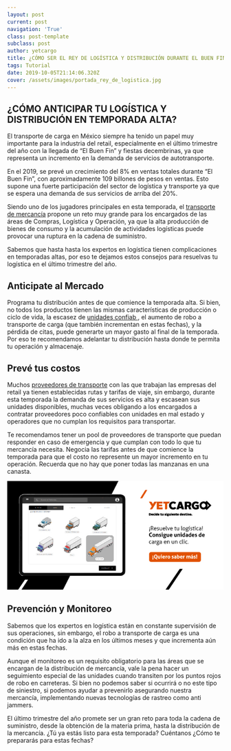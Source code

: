 ```yaml
---
layout: post
current: post
navigation: 'True'
class: post-template
subclass: post
author: yetcargo
title: ¿CÓMO SER EL REY DE LOGÍSTICA Y DISTRIBUCIÓN DURANTE EL BUEN FIN?
tags: Tutorial
date: 2019-10-05T21:14:06.320Z
cover: /assets/images/portada_rey_de_logistica.jpg
---
```

## ¿CÓMO ANTICIPAR TU LOGÍSTICA Y DISTRIBUCIÓN EN TEMPORADA ALTA?

El transporte de carga en México siempre ha tenido un papel muy importante para la industria del retail, especialmente en el último trimestre del año con la llegada de “El Buen Fin” y fiestas decembrinas, ya que representa un incremento en la demanda de servicios de autotransporte.

En el 2019, se prevé un crecimiento del 8% en ventas totales durante “El Buen Fin”, con aproximadamente 109 billones de pesos en ventas. Esto supone una fuerte participación del sector de logística y transporte ya que se espera una demanda de sus servicios de arriba del 20%.

Siendo uno de los jugadores principales en esta temporada, el [transporte de mercancía](https://www.yetcargo.com/) propone un reto muy grande para los encargados de las áreas de Compras, Logística y Operación, ya que la alta producción de bienes de consumo y la acumulación de actividades logísticas puede provocar una ruptura en la cadena de suministro.

Sabemos que hasta hasta los expertos en logística tienen complicaciones en temporadas altas, por eso te dejamos estos consejos para resuelvas tu logística en el último trimestre del año.

## Anticipate al Mercado 

Programa tu distribución antes de que comience la temporada alta. Si bien, no todos los productos tienen las mismas características de producción o ciclo de vida, la escasez de [unidades confiab
](https://www.yetcargo.com/), el aumento de robo a transporte de carga (que también incrementan en estas fechas), y la pérdida de citas, puede generarte un mayor gasto al final de la temporada. Por eso te recomendamos adelantar tu distribución hasta donde te permita tu operación y almacenaje.

## Prevé tus costos

Muchos [proveedores de transporte](https://www.yetcargo.com/) con las que trabajan las empresas del retail ya tienen establecidas rutas y tarifas de viaje, sin embargo, durante esta temporada la demanda de sus servicios es alta y escasean sus unidades disponibles, muchas veces obligando a los encargados a contratar proveedores poco confiables con unidades en mal estado y operadores que no cumplan los requisitos para transportar.

Te recomendamos tener un pool de proveedores de transporte que puedan responder en caso de emergencia y que cumplan con todo lo que tu mercancía necesita. Negocia las tarifas antes de que comience la temporada para que el costo no represente un mayor incremento en tu operación. Recuerda que no hay que poner todas las manzanas en una
canasta.

[!["Resuelve tu logística"](/assets/images/Arte_02.jpg)](https://yetcargo.com/empresas)

## Prevención y Monitoreo

Sabemos que los expertos en logística están en constante supervisión de sus operaciones, sin embargo, el robo a transporte de carga es una condición que ha ido a la alza en los últimos meses y que incrementa aún más en estas fechas.

Aunque el monitoreo es un requisito obligatorio para las áreas que se encargan de la distribución de mercancía, vale la pena hacer un seguimiento especial de las unidades cuando transiten por los puntos rojos de robo en carreteras. Si bien no podemos saber si ocurrirá o no este tipo de siniestro, si podemos ayudar a prevenirlo asegurando nuestra mercancía, implementando nuevas tecnologías de rastreo como anti jammers.

El último trimestre del año promete ser un gran reto para toda la cadena de suministro, desde la obtención de la materia prima, hasta la distribución de la mercancía. ¿Tú ya estás listo para esta temporada? Cuéntanos ¿Cómo te prepararás para estas fechas?
